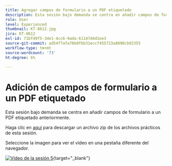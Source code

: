 ```yaml
---
title: Agregar campos de formulario a un PDF etiquetado
description: Esta sesión bajo demanda se centra en añadir campos de formulario a un PDF etiquetado anteriormente
role: User
level: Experienced
thumbnail: KT-8612.jpg
jira: KT-8612
exl-id: 71bf49f5-3de1-4cc6-9ada-61147d4d1ee3
source-git-commit: ad54f7afa78b0fbb31eccf455723a8890cb92355
workflow-type: tm+mt
source-wordcount: '73'
ht-degree: 6%

---
```


# Adición de campos de formulario a un PDF etiquetado

Esta sesión bajo demanda se centra en añadir campos de formulario a un PDF etiquetado anteriormente.

Haga clic en [aquí](../assets/accessibilitysession5.zip) para descargar un archivo zip de los archivos prácticos de esta sesión.

Seleccione la imagen para ver el vídeo en una pestaña diferente del navegador.

[![Vídeo de la sesión 5](../assets/Accessibilitysession5_YT.png)](https://youtu.be/vaM9R-mt5Jo){target="_blank"}
